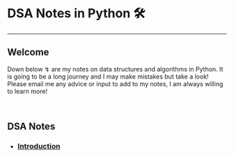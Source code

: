 # DSA Notes in Python 🛠
<hr> 

## Welcome 

<p>
Down below ↯ are my notes on data structures and algorithms in Python. It is going to be a long journey and I may make mistakes but take a look! Please email me any advice or input to add to my notes, I am always willing to learn more! 
</p>
<br> 

## DSA Notes 

- <h3> <a href="/Components/Introduction.md">  Introduction </a> </h3>
